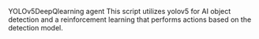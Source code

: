 YOLOv5DeepQlearning agent
This script utilizes yolov5 for AI object detection and a reinforcement learning that performs actions based on the detection model.
